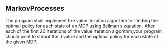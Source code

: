## MarkovProcesses 

The program shall implement the value iteration algorithm for finding the optimal policy 
for each state of an MDP using Bellman’s equation. After each of the first 20 iterations 
of the value iteration algorithm,your program should print to stdout the J value and the 
optimal policy for each state of the given MDP.
